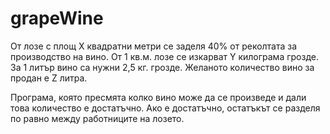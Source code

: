 # grapeWine

От лозе с площ X квадратни метри се заделя 40% от реколтата за производство
на вино. От 1 кв.м. лозе се изкарват Y килограма грозде. За 1 литър вино са нужни
2,5 кг. грозде. Желаното количество вино за продан е Z литра.

Програма, която пресмята колко вино може да се произведе и дали това
количество е достатъчно. Ако е достатъчно, остатъкът се разделя по равно между
работниците на лозето.
